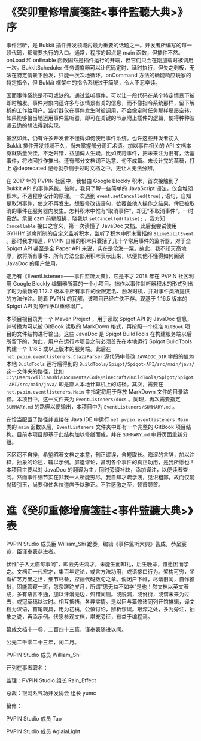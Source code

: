 # 《癸卯重修增廣箋註<事件監聽大典>》序

事件监听，是 Bukkit 插件开发领域内最为重要的话题之一。开发者所编写的每一段代码，都需要执行的入口。通常，程序的起点是 main 函数，但插件不然。onLoad 和 onEnable 函数固然是插件运行的开端，但它们只会在刚加载时被调用一次。BukkitScheduler 任务调度器可以让代码定时、延时执行，但失之刻板，无法在特定情景下触发，只能一次次地循环。onCommand 方法的确能响应玩家的特定指令，但 Bukkit 框架中的指令系统过于简陋，令人不忍卒读。

因而事件系统是不可或缺的。通过监听事件，可以让一段代码在某个特定情景下被即时触发。事件对象内蕴许多与该情景有关的信息，而不像指令系统那样，留下解析的工作给用户。监听器仅在事件发生时被调用，不会像定时任务那样屡屡空转。如果能够恰当地运用事件监听器，即可在关键的节点附上插件的逻辑，使得种种波谲云诡的想法得到实现。

虽然如此，仍有许多开发者不懂得如何使用事件系统。也许这些开发者初入 Bukkit 插件开发领域不久，尚未掌握部分词汇术语。加以事件相关的 API 文档本身就质量欠佳，不乏舛错，益加俾人生疑。比如疾跑事件，把未来注为旧有，活塞事件，将收回抄作推出。还有部分文档词不达意、句不成篇。未设计完的草稿，打上 @deprecated 记号就杂厕于过时文档之中，更让人无法分辨。

在 2017 年的 PVPIN 社区中，我借由 Google Blockly 积木，首次接触到了 Bukkit API 的事件系统。彼时，我只了解一些简单的 JavaScript 语法，仅会堆砌积木，不通程序设计的原理。一次遇到 `event.setCancelled(true);` 语句，自知是取消事件，使之不再发生。想要修改该语句，欲覆盖他人操作之结果，俾已被取消的事件在服务器内发生。怎料积木中惟有“取消事件”，却无“不取消事件”。一时窘然。承蒙 czm 前辈照拂，晓我以 `setCancelled(false);` ，我方知 `Cancellable` 接口之含义，第一次读懂了 JavaDoc 文档。此后我尝试使用 GYHHY 道席所制的自定义监听积木，监听了积木中所未囊括的 `SlimeSplitEvent` 。那时我才知道，PVPIN 自带的积木只囊括了几十个常用事件的监听器，对于全 Spigot API 甚至是全 Paper API 来说，实在是沧海一粟。故此，我不知天高地厚，欲将所有事件、所有方法全部用积木表示出来，以便其他不懂得如何阅读 JavaDoc 的用户使用。

遂乃有《EventListeners——事件监听大典》，它是不才 2018 年在 PVPIN 社区利用 Google Blockly 编辑器所纂的一个小项目。拙作以事件监听器积木的形式列出了时为最新的 1.12.2 版本中所有事件的全限定名、触发时机，并对事件类所提供的方法作注。随着 PVPIN 的瓦解，该项目已经亡佚不存。现基于 1.16.5 版本的 Spigot API 对原作予以重修增广。

本项目根目录为一个 Maven Project ，用于读取 Spigot API 的 JavaDoc 信息，并转换为可以被 GitBook 读取的 MarkDown 格式，再按照一个标准 `GitBook` 项目的文件结构进行输出。这些 JavaDoc 是 Spigot BuildTools 在构建服务端以后所留下的，为此，用户在运行本项目之前必须首先在本地运行 Spigot BuildTools 构建一个 1.16.5 或以上版本的服务端。此后在 `net.pvpin.eventlisteners.ClazzParser` 源代码中修改 `JAVADOC_DIR` 字段的值为本地 `BuildTools` 运行后得到的 `BuildTools/Spigot/Spigot-API/src/main/java/` 这一文件夹的路径，比如 `C:\\Users/williamshi/Documents/Code/Minecraft/BuildTools/Spigot/Spigot-API/src/main/java/` 即是鄙人本地计算机上的路径。其次，需要在 `net.pvpin.eventlisteners.Main` 中指定将用于存放 MarkDown 文件的目录路径。本项目中，这一文件夹为 `EventListeners/docs` 。同理，再次需要指定 `SUMMARY.md` 的路径以便输出，本项目中为 `EventListeners/SUMMARY.md` 。

在恰当配置了路径并直接在 Java IDE 中运行 `net.pvpin.eventlisteners.Main` 类的 `main` 函数以后，`EventListeners` 文件夹中即有一个完整的 GitBook 项目结构。目前本项目即基于此结构加以修缮而成，并在 `SUMMARY.md` 中将页面重新分组。

区区窃不自揆，希望昭著文档之本意，刊正谬误，舍短取长。晦涩的言辞，加以注释，抽象的论述，辅以示例。屏退谬论，昌明各个事件的真正功用，是我所愿也！本项目主要以对 JavaDoc 的翻译为主，同时旁缀补缺，添加译注，以便读者查阅。然而事件细节实在非我一人所能穷尽，我自知才疏学浅，见识粗鄙，故而仅能抛砖引玉，尚要仰仗各位道席予以雅正。不胜感激之至，顿首顿首。

# 進《癸卯重修增廣箋註<事件監聽大典>》表

PVPIN Studio 成员臣 William_Shi 跪奏，编辑《事件监听大典》告成，恭呈宸览，臣谨奉表恭进者。

伏惟“子入太庙每事问”，即云先进鸿才，未能生而知礼，后生晚辈，惟愿困而学之。文档汇一代宏才，集百年定论，或言方法功用，或语接口行为。架构可穷，坐看矿艺万里之世，细节尽备，探骊代码数句之章。倘闭户下帷，尽燔旧闻，自作推敲，固能管窥一斑，怎奈蹉跎岁月，所谓“思无益不如学”是也！然文档以英文著成，多有语言不通，加以汗漫无边，舛错间厕。或脱漏，或讹衍，或谓未来为过去，或冠草稿以过时。相互抵牾，各异实情。是以臣与纂修诸同列开馆排辑，译文档为汉语，首尾既具，用为初稿，公慎讨论，辨析谬误。艰深之处，多为旁注，抽象之说，再添示例。伏愿参观文档，堪充旁征，有益于编程焉。

纂成文档十一卷，二百四十三篇，谨奉表随进以闻。

公元二千零二十三年，闰二月。

PVPIN Studio 成员 William_Shi

开列在事者职名：

监理：PVPIN Studio 组长 Rain_Effect

总裁：银河系气功开发协会 组长 yumc

纂修：

PVPIN Studio 成员 Tao

PVPIN Studio 成员 AglaiaLight
